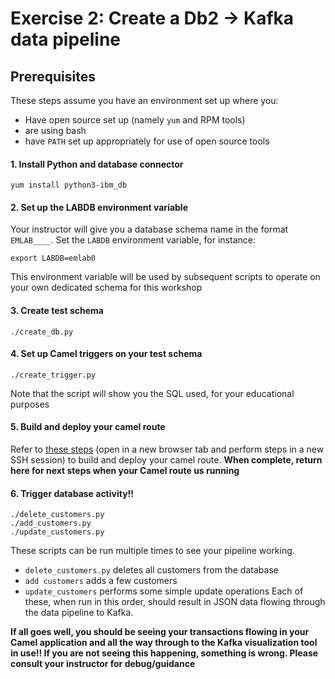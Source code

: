 # Exercise 2: Create a Db2 -> Kafka data pipeline



## Prerequisites
These steps assume you have an environment set up where you:
- Have open source set up (namely `yum` and RPM tools)
- are using bash
- have `PATH` set up appropriately for use of open source tools


#### 1. Install Python and database connector
```
yum install python3-ibm_db
```

#### 2. Set up the LABDB environment variable
Your instructor will give you a database schema name in the format `EMLAB____`. Set the `LABDB` environment variable, for instance:
```
export LABDB=emlab0
```
This environment variable will be used by subsequent scripts to operate on your own dedicated schema for this workshop

#### 3. Create test schema
```
./create_db.py
```

#### 4. Set up Camel triggers on your test schema
```
./create_trigger.py
```
Note that the script will show you the SQL used, for your educational purposes 

#### 5. Build and deploy your camel route
Refer to [these steps](camel/) (open in a new browser tab and perform steps in a new SSH session) to build and deploy your camel route. 
**When complete, return here for next steps when your Camel route us running**

#### 6. Trigger database activity!!
```
./delete_customers.py
./add_customers.py
./update_customers.py
```
These scripts can be run multiple times to see your pipeline working.
- `delete_customers.py` deletes all customers from the database
- `add customers` adds a few customers
- `update_customers` performs some simple update operations
Each of these, when run in this order, should result in JSON data flowing through the data pipeline to Kafka.

**If all goes well, you should be seeing your transactions flowing in your Camel application and all the way through
to the Kafka visualization tool in use!! If you are not seeing this happening, something is wrong. Please consult
your instructor for debug/guidance**
